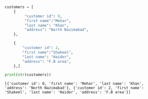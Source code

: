 

```python
customers = [
    {
         "customer id": 0,
         "first name":"Mehar",
         "last name": "Khan",
         "address": "North Nazimabad", 
    },

    {
        "customer id": 2, 
        "first name":"Shakeel",
        "last name": "Haider",
        "address": "F.B area", 
    },]

print(str(customers))
```

    [{'customer id': 0, 'first name': 'Mehar', 'last name': 'Khan', 'address': 'North Nazimabad'}, {'customer id': 2, 'first name': 'Shakeel', 'last name': 'Haider', 'address': 'F.B area'}]
    
